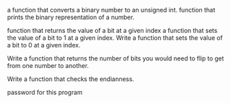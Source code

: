 a function that converts a binary number to an unsigned int.
 function that prints the binary representation of a number.

function that returns the value of a bit at a given index
 a function that sets the value of a bit to 1 at a given index.
Write a function that sets the value of a bit to 0 at a given index.

Write a function that returns the number of bits you would need to flip to get from one number to another.


Write a function that checks the endianness.

password for this program
